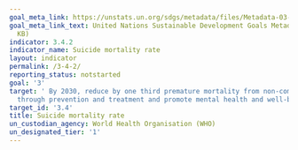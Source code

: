 ```yaml
---
goal_meta_link: https://unstats.un.org/sdgs/metadata/files/Metadata-03-04-02.pdf
goal_meta_link_text: United Nations Sustainable Development Goals Metadata (PDF 66
  KB)
indicator: 3.4.2
indicator_name: Suicide mortality rate
layout: indicator
permalink: /3-4-2/
reporting_status: notstarted
goal: '3'
target: ' By 2030, reduce by one third premature mortality from non-communicable diseases
  through prevention and treatment and promote mental health and well-being'
target_id: '3.4'
title: Suicide mortality rate
un_custodian_agency: World Health Organisation (WHO)
un_designated_tier: '1'
---
```

